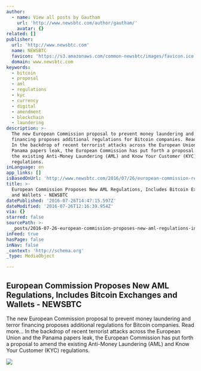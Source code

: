 ```yaml
---
author:
  - name: View all posts by Gautham
    url: 'http://www.newsbtc.com/author/gautham/'
    avatar: {}
related: []
publisher:
  url: 'http://www.newsbtc.com'
  name: NEWSBTC
  favicon: 'https://s3.amazonaws.com/common-newsbtc/images/favicon.ico'
  domain: www.newsbtc.com
keywords:
  - bitcoin
  - proposal
  - aml
  - regulations
  - kyc
  - currency
  - digital
  - amendment
  - blockchain
  - laundering
description: >-
  The new European Commission proposal to prevent money laundering and terror
  financing proposes additional regulations for Bitcoin companies. Read more...
  In the backdrop of recent terrorist attacks across the European Union and the
  Panama papers leak, the European Commission has put forth a proposal to amend
  the existing Anti-Money Laundering (AML) and Know Your Customer (KYC)
  regulations.
inLanguage: en
app_links: []
isBasedOnUrl: 'http://www.newsbtc.com/2016/07/26/european-commission-regulations/'
title: >-
  European Commission Proposes New AML Regulations, Includes Bitcoin Exchanges
  and Wallets - NEWSBTC
datePublished: '2016-07-26T14:47:15.597Z'
dateModified: '2016-07-26T12:16:39.954Z'
via: {}
starred: false
sourcePath: >-
  _posts/2016-07-26-european-commission-proposes-new-aml-regulations-includes-b.md
inFeed: true
hasPage: false
inNav: false
_context: 'http://schema.org'
_type: MediaObject

---
```

<article style=""><h1>European Commission Proposes New AML Regulations, Includes Bitcoin Exchanges and Wallets - NEWSBTC</h1><p>The new European Commission proposal to prevent money laundering and terror financing proposes additional regulations for Bitcoin companies. Read more... In the backdrop of recent terrorist attacks across the European Union and the Panama papers leak, the European Commission has put forth a proposal to amend the existing Anti-Money Laundering (AML) and Know Your Customer (KYC) regulations.</p><img src="http://s3.amazonaws.com/main-newsbtc-images/2016/07/26124712/european-commission.jpg" /></article>
